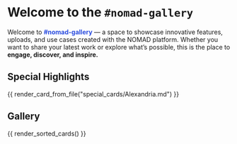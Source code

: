 # Welcome to the `#nomad-gallery`

Welcome to <font color="#2a4cdf">**#nomad-gallery**</font> — a space to showcase innovative features, uploads, and use cases created with the NOMAD platform. Whether you want to share your latest work or explore what’s possible, this is the place to **engage, discover, and inspire.**

<!-- <div class="grid cards" markdown>

- :file: **NOMAD DOCS** if you have problem with something
- :fontawesome-brands-js: **DISCORD** to collaborate with an awesome community of researchers

</div>

FUNCTIONALITY ADDED IN MKDOCS VERSION 9.5.0-->

## Special Highlights

<!-- # Include a single card manually -->

{{ render_card_from_file("special_cards/Alexandria.md") }}

## Gallery

<!-- # Find all cards in cards/ and sort by date (newest first) -->

{{ render_sorted_cards() }}
